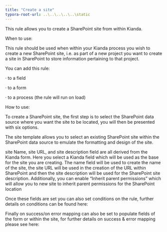 ```yaml
---
title: "Create a site"
typora-root-url: ..\..\..\..\..\static
---
```


This rule allows you to create a SharePoint site from within Kianda.

When to use:

This rule should be used when within your Kianda process you wish to create a new SharePoint site, i.e. as part of a new project you want to create a site in SharePoint to store information pertaining to that project.

You can add this rule:

·    to a field

·    to a form

·    to a process (the rule will run on load)

 

How to use:

To create a SharePoint site, the first step is to select the SharePoint data source where you want the site to be located, you will then be presented with six options. 

The site template allows you to select an existing SharePoint site within the SharePoint data source to emulate the formatting and design of the site.

site Name, site URL, and site description field are all derived from the Kianda form. Here you select a Kianda field which will be used as the base for the site you are creating. The name field will be used to create the name of the site, the site URL will be used in the creation of the URL within SharePoint and then the site description will be used for the SharePoint site description. Additionally, you can enable “Inherit parent permissions” which will allow you to new site to inherit parent permissions for the SharePoint location

Once these fields are set you can also set conditions on the rule, further details on conditions can be found here:

Finally on success/on error mapping can also be set to populate fields of the form or within the site, for further details on success & error mapping please see here:
